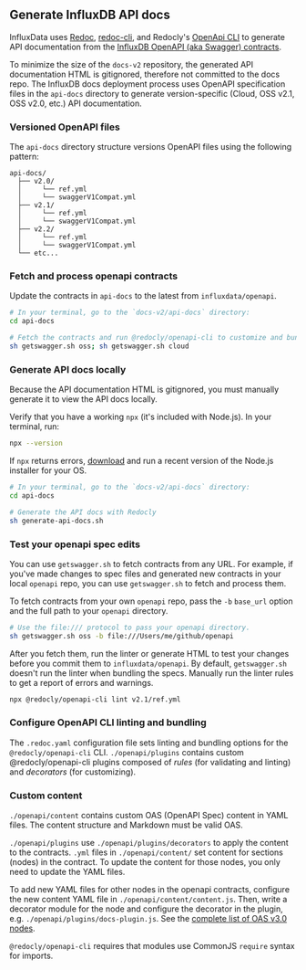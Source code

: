 ## Generate InfluxDB API docs
InfluxData uses [Redoc](https://github.com/Redocly/redoc/),
[redoc-cli](https://github.com/Redocly/redoc/blob/master/cli/README.md),
and Redocly's [OpenApi CLI](https://redoc.ly/docs/cli/) to generate
API documentation from the [InfluxDB OpenAPI (aka Swagger) contracts](https://github.com/influxdata/openapi).

To minimize the size of the `docs-v2` repository, the generated API documentation HTML is gitignored, therefore
not committed to the docs repo.
The InfluxDB docs deployment process uses OpenAPI specification files in the `api-docs` directory
to generate version-specific (Cloud, OSS v2.1, OSS v2.0, etc.) API documentation.

### Versioned OpenAPI files
The `api-docs` directory structure versions OpenAPI files using the following pattern:

```
api-docs/
  ├── v2.0/
  │     └── ref.yml
  │     └── swaggerV1Compat.yml
  ├── v2.1/
  │     └── ref.yml
  │     └── swaggerV1Compat.yml
  ├── v2.2/
  │     └── ref.yml
  │     └── swaggerV1Compat.yml
  └── etc...
```

### Fetch and process openapi contracts
Update the contracts in `api-docs` to the latest from `influxdata/openapi`.

```sh
# In your terminal, go to the `docs-v2/api-docs` directory:
cd api-docs

# Fetch the contracts and run @redocly/openapi-cli to customize and bundle them.
sh getswagger.sh oss; sh getswagger.sh cloud
```

### Generate API docs locally
Because the API documentation HTML is gitignored, you must manually generate it
to view the API docs locally.

Verify that you have a working `npx` (it's included with Node.js).
In your terminal, run:

```sh
npx --version
```

If `npx` returns errors, [download](https://nodejs.org/en/) and run a recent version of the Node.js installer for your OS.

```sh
# In your terminal, go to the `docs-v2/api-docs` directory:
cd api-docs

# Generate the API docs with Redocly
sh generate-api-docs.sh
```

### Test your openapi spec edits
You can use `getswagger.sh` to fetch contracts from any URL.
For example, if you've made changes to spec files and generated new contracts in your local `openapi` repo, you can use `getswagger.sh` to fetch and process them.

To fetch contracts from your own `openapi` repo, pass the
`-b` `base_url` option and the full path to your `openapi` directory.

```sh
# Use the file:/// protocol to pass your openapi directory.
sh getswagger.sh oss -b file:///Users/me/github/openapi
```

After you fetch them, run the linter or generate HTML to test your changes before you commit them to `influxdata/openapi`.
By default, `getswagger.sh` doesn't run the linter when bundling
the specs. Manually run the linter rules to get a report of errors and warnings.

```sh
npx @redocly/openapi-cli lint v2.1/ref.yml
```

### Configure OpenAPI CLI linting and bundling
The `.redoc.yaml` configuration file sets linting and bundling options for the `@redocly/openapi-cli` CLI.
`./openapi/plugins` contains custom @redocly/openapi-cli plugins composed of *rules* (for validating and linting) and *decorators* (for customizing).

### Custom content
`./openapi/content` contains custom OAS (OpenAPI Spec) content in YAML files. The content structure and Markdown must be valid OAS.

`./openapi/plugins` use `./openapi/plugins/decorators` to apply the content to the contracts.
`.yml` files in `./openapi/content/` set content for sections (nodes) in the contract. To update the content for those nodes, you only need to update the YAML files.

To add new YAML files for other nodes in the openapi contracts, configure the new content YAML file in `./openapi/content/content.js`. Then, write a decorator module for the node and configure the decorator in the plugin, e.g. `./openapi/plugins/docs-plugin.js`. See the [complete list of OAS v3.0 nodes](https://github.com/Redocly/openapi-cli/blob/master/packages/core/src/types/oas3.ts#L529).

`@redocly/openapi-cli` requires that modules use CommonJS `require` syntax for imports.
